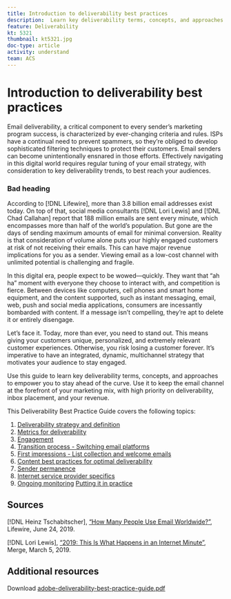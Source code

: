 ```yaml
---
title: Introduction to deliverability best practices
description:  Learn key deliverability terms, concepts, and approaches to empower you to ensure your marketing program success.
feature: Deliverability
kt: 5321
thumbnail: kt5321.jpg
doc-type: article
activity: understand
team: ACS
---
```


# Introduction to deliverability best practices

Email deliverability, a critical component to every sender’s marketing program success, is characterized by ever-changing criteria and rules. ISPs have a continual need to prevent spammers, so they’re obliged to develop sophisticated filtering techniques to protect their customers. Email senders can become unintentionally ensnared in those efforts. Effectively navigating in this digital world requires regular tuning of your email strategy, with consideration to key deliverability trends, to best reach your audiences.

### Bad heading

According to [!DNL Lifewire], more than 3.8 billion email addresses exist today. On top of that, social media consultants [!DNL Lori Lewis] and [!DNL Chad Callahan] report that 188 million emails are sent every minute, which encompasses more than half of the world’s population. But gone are the days of sending maximum amounts of email for minimal conversion. Reality is that consideration of volume alone puts your highly engaged customers at risk of not receiving their emails. This can have major revenue implications for you as a sender. Viewing email as a low-cost channel with unlimited potential is challenging and fragile.

In this digital era, people expect to be wowed—quickly. They want that “ah ha” moment with everyone they choose to interact with, and competition is fierce. Between devices like computers, cell phones and smart home equipment, and the content supported, such as instant messaging, email, web, push and social media applications, consumers are incessantly bombarded with content. If a message isn’t compelling, they’re apt to delete it or entirely disengage.

Let’s face it. Today, more than ever, you need to stand out. This means giving your customers unique, personalized, and extremely relevant customer experiences. Otherwise, you risk losing a customer forever. It’s imperative to have an integrated, dynamic, multichannel strategy that motivates your audience to stay engaged.

Use this guide to learn key deliverability terms, concepts, and approaches to empower you to stay ahead of the curve. Use it to keep the email channel at the forefront of your marketing mix, with high priority on deliverability, inbox placement, and your revenue.

This Deliverability Best Practice Guide covers the following topics:

1. [Deliverability strategy and definition](/help/deliverability-strategy-and-definition.md)
2. [Metrics for deliverability](/help/metrics/metrics-overview.md)
3. [Engagement](/help/engagement.md)
4. [Transition process - Switching email platforms](/help/transition-process/switching-email-platforms.md)
5. [First impressions - List collection and welcome emails](/help/first-impressions/address-collection-and-list-growth.md)
6. [Content best practices for optimal deliverability](/help/content-best-practices-for-optimal-delivery.md)
7. [Sender permanence](/help/sender-permanence.md)
8. [Internet service provider specifics](/help/internet-service-provider-specifics/overview.md)
9. [Ongoing monitoring](/help/ongoing-monitoring.md)
    [Putting it in practice](/help/putting-it-in-practice.md)

## Sources

[!DNL Heinz Tschabitscher], [“How Many People Use Email Worldwide?”](https://www.lifewire.com/how-many-email-users-are-there-1171213), Lifewire, June 24, 2019.

[!DNL Lori Lewis], [“2019: This Is What Happens in an Internet Minute”](https://www.allaccess.com/merge/archive/29580/2019-this-is-what-happens-in-an-internet-minute), Merge, March 5, 2019.

## Additional resources

Download [adobe-deliverability-best-practice-guide.pdf](/help/assets/adobe-deliverability-best-practice-guide.pdf)
